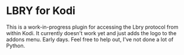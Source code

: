 # LBRY for Kodi

This is a work-in-progress plugin for accessing the Lbry protocol from within Kodi.
It currently doesn't work yet and just adds the logo to the addons menu. Early days.
Feel free to help out, I've not done a lot of Python.
